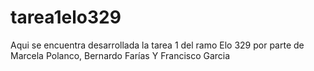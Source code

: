 tarea1elo329
============

Aqui se encuentra desarrollada la tarea 1 del ramo Elo 329 por parte de Marcela Polanco, Bernardo Farías Y Francisco Garcia
